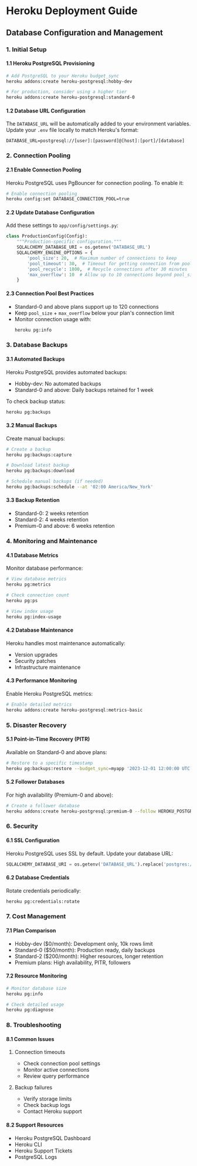 # Heroku Deployment Guide
## Database Configuration and Management

### 1. Initial Setup

#### 1.1 Heroku PostgreSQL Provisioning
```bash
# Add PostgreSQL to your Heroku budget_sync
heroku addons:create heroku-postgresql:hobby-dev

# For production, consider using a higher tier
heroku addons:create heroku-postgresql:standard-0
```

#### 1.2 Database URL Configuration
The `DATABASE_URL` will be automatically added to your environment variables. Update your `.env` file locally to match Heroku's format:
```
DATABASE_URL=postgresql://[user]:[password]@[host]:[port]/[database]
```

### 2. Connection Pooling

#### 2.1 Enable Connection Pooling
Heroku PostgreSQL uses PgBouncer for connection pooling. To enable it:

```bash
# Enable connection pooling
heroku config:set DATABASE_CONNECTION_POOL=true
```

#### 2.2 Update Database Configuration
Add these settings to `app/config/settings.py`:

```python
class ProductionConfig(Config):
    """Production-specific configuration."""
    SQLALCHEMY_DATABASE_URI = os.getenv('DATABASE_URL')
    SQLALCHEMY_ENGINE_OPTIONS = {
        'pool_size': 20,  # Maximum number of connections to keep
        'pool_timeout': 30,  # Timeout for getting connection from pool
        'pool_recycle': 1800,  # Recycle connections after 30 minutes
        'max_overflow': 10  # Allow up to 10 connections beyond pool_size
    }
```

#### 2.3 Connection Pool Best Practices
- Standard-0 and above plans support up to 120 connections
- Keep `pool_size` + `max_overflow` below your plan's connection limit
- Monitor connection usage with:
  ```bash
  heroku pg:info
  ```

### 3. Database Backups

#### 3.1 Automated Backups
Heroku PostgreSQL provides automated backups:
- Hobby-dev: No automated backups
- Standard-0 and above: Daily backups retained for 1 week

To check backup status:
```bash
heroku pg:backups
```

#### 3.2 Manual Backups
Create manual backups:
```bash
# Create a backup
heroku pg:backups:capture

# Download latest backup
heroku pg:backups:download

# Schedule manual backups (if needed)
heroku pg:backups:schedule --at '02:00 America/New_York'
```

#### 3.3 Backup Retention
- Standard-0: 2 weeks retention
- Standard-2: 4 weeks retention
- Premium-0 and above: 6 weeks retention

### 4. Monitoring and Maintenance

#### 4.1 Database Metrics
Monitor database performance:
```bash
# View database metrics
heroku pg:metrics

# Check connection count
heroku pg:ps

# View index usage
heroku pg:index-usage
```

#### 4.2 Database Maintenance
Heroku handles most maintenance automatically:
- Version upgrades
- Security patches
- Infrastructure maintenance

#### 4.3 Performance Monitoring
Enable Heroku PostgreSQL metrics:
```bash
# Enable detailed metrics
heroku addons:create heroku-postgresql:metrics-basic
```

### 5. Disaster Recovery

#### 5.1 Point-in-Time Recovery (PITR)
Available on Standard-0 and above plans:
```bash
# Restore to a specific timestamp
heroku pg:backups:restore --budget_sync=myapp '2023-12-01 12:00:00 UTC'
```

#### 5.2 Follower Databases
For high availability (Premium-0 and above):
```bash
# Create a follower database
heroku addons:create heroku-postgresql:premium-0 --follow HEROKU_POSTGRESQL_MAIN_URL
```

### 6. Security

#### 6.1 SSL Configuration
Heroku PostgreSQL uses SSL by default. Update your database URL:
```python
SQLALCHEMY_DATABASE_URI = os.getenv('DATABASE_URL').replace('postgres://', 'postgresql://')
```

#### 6.2 Database Credentials
Rotate credentials periodically:
```bash
heroku pg:credentials:rotate
```

### 7. Cost Management

#### 7.1 Plan Comparison
- Hobby-dev ($0/month): Development only, 10k rows limit
- Standard-0 ($50/month): Production ready, daily backups
- Standard-2 ($200/month): Higher resources, longer retention
- Premium plans: High availability, PITR, followers

#### 7.2 Resource Monitoring
```bash
# Monitor database size
heroku pg:info

# Check detailed usage
heroku pg:diagnose
```

### 8. Troubleshooting

#### 8.1 Common Issues
1. Connection timeouts
   - Check connection pool settings
   - Monitor active connections
   - Review query performance

2. Backup failures
   - Verify storage limits
   - Check backup logs
   - Contact Heroku support

#### 8.2 Support Resources
- Heroku PostgreSQL Dashboard
- Heroku CLI
- Heroku Support Tickets
- PostgreSQL Logs 